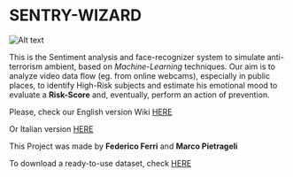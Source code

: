 # SENTRY-WIZARD

![Alt text](https://imgur.com/osbp718.png "Logo")


This is the Sentiment analysis and face-recognizer system to simulate anti-terrorism ambient, based on *Machine-Learning* techniques. Our aim is to analyze video data flow (eg. from online webcams), especially in public places, to identify High-Risk subjects and estimate his emotional mood to evaluate a **Risk-Score** and, eventually, perform an action of prevention.

Please, check our English version Wiki [HERE](https://github.com/Basionkler/Sentry-Wizard/wiki/6.-English-Version)

Or Italian version [HERE](https://github.com/Basionkler/Sentry-Wizard/wiki)

This Project was made by **Federico Ferri** and **Marco Pietrageli**

To download a ready-to-use dataset, check [HERE](https://github.com/Basionkler/Sentry-Wizard/wiki/5.-Dataset-ready)
